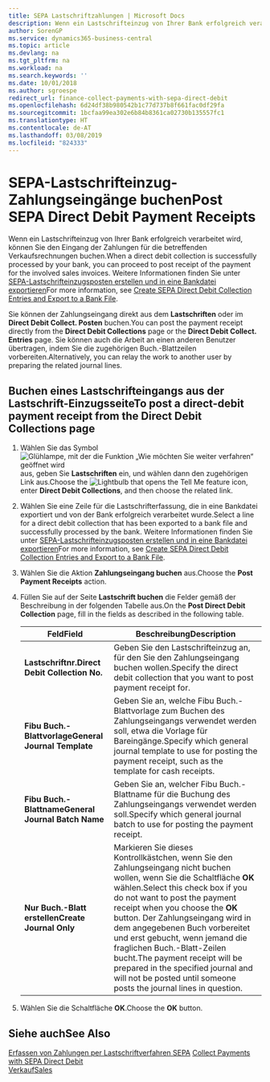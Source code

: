 ```yaml
---
title: SEPA Lastschriftzahlungen | Microsoft Docs
description: Wenn ein Lastschrifteinzug von Ihrer Bank erfolgreich verarbeitet wird, können Sie den Eingang der Zahlungen für die betreffenden Verkaufsrechnungen buchen.
author: SorenGP
ms.service: dynamics365-business-central
ms.topic: article
ms.devlang: na
ms.tgt_pltfrm: na
ms.workload: na
ms.search.keywords: ''
ms.date: 10/01/2018
ms.author: sgroespe
redirect_url: finance-collect-payments-with-sepa-direct-debit
ms.openlocfilehash: 6d24df38b980542b1c77d737b8f661fac0df29fa
ms.sourcegitcommit: 1bcfaa99ea302e6b84b8361ca02730b135557fc1
ms.translationtype: HT
ms.contentlocale: de-AT
ms.lasthandoff: 03/08/2019
ms.locfileid: "824333"
---
```

# <a name="post-sepa-direct-debit-payment-receipts"></a><span data-ttu-id="6def6-103">SEPA-Lastschrifteinzug-Zahlungseingänge buchen</span><span class="sxs-lookup"><span data-stu-id="6def6-103">Post SEPA Direct Debit Payment Receipts</span></span>
<span data-ttu-id="6def6-104">Wenn ein Lastschrifteinzug von Ihrer Bank erfolgreich verarbeitet wird, können Sie den Eingang der Zahlungen für die betreffenden Verkaufsrechnungen buchen.</span><span class="sxs-lookup"><span data-stu-id="6def6-104">When a direct debit collection is successfully processed by your bank, you can proceed to post receipt of the payment for the involved sales invoices.</span></span> <span data-ttu-id="6def6-105">Weitere Informationen finden Sie unter [SEPA-Lastschrifteinzugsposten erstellen und in eine Bankdatei exportieren](finance-how-create-sepa-direct-debit-collection-entries-export-bank-file.md)</span><span class="sxs-lookup"><span data-stu-id="6def6-105">For more information, see [Create SEPA Direct Debit Collection Entries and Export to a Bank File](finance-how-create-sepa-direct-debit-collection-entries-export-bank-file.md).</span></span>  

<span data-ttu-id="6def6-106">Sie können der Zahlungseingang direkt aus dem **Lastschriften** oder im **Direct Debit Collect. Posten** buchen.</span><span class="sxs-lookup"><span data-stu-id="6def6-106">You can post the payment receipt directly from the **Direct Debit Collections** page or the **Direct Debit Collect. Entries** page.</span></span> <span data-ttu-id="6def6-107">Sie können auch die Arbeit an einen anderen Benutzer übertragen, indem Sie die zugehörigen Buch.-Blattzeilen vorbereiten.</span><span class="sxs-lookup"><span data-stu-id="6def6-107">Alternatively, you can relay the work to another user by preparing the related journal lines.</span></span>  

## <a name="to-post-a-direct-debit-payment-receipt-from-the-direct-debit-collections-page"></a><span data-ttu-id="6def6-108">Buchen eines Lastschrifteingangs aus der Lastschrift-Einzugsseite</span><span class="sxs-lookup"><span data-stu-id="6def6-108">To post a direct-debit payment receipt from the Direct Debit Collections page</span></span>  
1. <span data-ttu-id="6def6-109">Wählen Sie das Symbol ![Glühlampe, mit der die Funktion „Wie möchten Sie weiter verfahren“ geöffnet wird](media/ui-search/search_small.png "Wie möchten Sie weiter verfahren?") aus, geben Sie **Lastschriften** ein, und wählen dann den zugehörigen Link aus.</span><span class="sxs-lookup"><span data-stu-id="6def6-109">Choose the ![Lightbulb that opens the Tell Me feature](media/ui-search/search_small.png "Tell me what you want to do") icon, enter **Direct Debit Collections**, and then choose the related link.</span></span>  
2. <span data-ttu-id="6def6-110">Wählen Sie eine Zeile für die Lastschrifterfassung, die in eine Bankdatei exportiert und von der Bank erfolgreich verarbeitet wurde.</span><span class="sxs-lookup"><span data-stu-id="6def6-110">Select a line for a direct debit collection that has been exported to a bank file and successfully processed by the bank.</span></span> <span data-ttu-id="6def6-111">Weitere Informationen finden Sie unter [SEPA-Lastschrifteinzugsposten erstellen und in eine Bankdatei exportieren](finance-how-create-sepa-direct-debit-collection-entries-export-bank-file.md)</span><span class="sxs-lookup"><span data-stu-id="6def6-111">For more information, see [Create SEPA Direct Debit Collection Entries and Export to a Bank File](finance-how-create-sepa-direct-debit-collection-entries-export-bank-file.md).</span></span>  
3. <span data-ttu-id="6def6-112">Wählen Sie die Aktion **Zahlungseingang buchen** aus.</span><span class="sxs-lookup"><span data-stu-id="6def6-112">Choose the **Post Payment Receipts** action.</span></span>  
4. <span data-ttu-id="6def6-113">Füllen Sie auf der Seite **Lastschrift buchen** die Felder gemäß der Beschreibung in der folgenden Tabelle aus.</span><span class="sxs-lookup"><span data-stu-id="6def6-113">On the **Post Direct Debit Collection** page, fill in the fields as described in the following table.</span></span>  

    |<span data-ttu-id="6def6-114">Feld</span><span class="sxs-lookup"><span data-stu-id="6def6-114">Field</span></span>|<span data-ttu-id="6def6-115">Beschreibung</span><span class="sxs-lookup"><span data-stu-id="6def6-115">Description</span></span>|  
    |---------------------------------|---------------------------------------|  
    |<span data-ttu-id="6def6-116">**Lastschriftnr.**</span><span class="sxs-lookup"><span data-stu-id="6def6-116">**Direct Debit Collection No.**</span></span>|<span data-ttu-id="6def6-117">Geben Sie den Lastschrifteinzug an, für den Sie den Zahlungseingang buchen wollen.</span><span class="sxs-lookup"><span data-stu-id="6def6-117">Specify the direct debit collection that you want to post payment receipt for.</span></span>|  
    |<span data-ttu-id="6def6-118">**Fibu Buch.-Blattvorlage**</span><span class="sxs-lookup"><span data-stu-id="6def6-118">**General Journal Template**</span></span>|<span data-ttu-id="6def6-119">Geben Sie an, welche Fibu Buch.-Blattvorlage zum Buchen des Zahlungseingangs verwendet werden soll, etwa die Vorlage für Bareingänge.</span><span class="sxs-lookup"><span data-stu-id="6def6-119">Specify which general journal template to use for posting the payment receipt, such as the template for cash receipts.</span></span>|  
    |<span data-ttu-id="6def6-120">**Fibu Buch.-Blattname**</span><span class="sxs-lookup"><span data-stu-id="6def6-120">**General Journal Batch Name**</span></span>|<span data-ttu-id="6def6-121">Geben Sie an, welcher Fibu Buch.-Blattname für die Buchung des Zahlungseingangs verwendet werden soll.</span><span class="sxs-lookup"><span data-stu-id="6def6-121">Specify which general journal batch to use for posting the payment receipt.</span></span>|  
    |<span data-ttu-id="6def6-122">**Nur Buch.-Blatt erstellen**</span><span class="sxs-lookup"><span data-stu-id="6def6-122">**Create Journal Only**</span></span>|<span data-ttu-id="6def6-123">Markieren Sie dieses Kontrollkästchen, wenn Sie den Zahlungseingang nicht buchen wollen, wenn Sie die Schaltfläche **OK** wählen.</span><span class="sxs-lookup"><span data-stu-id="6def6-123">Select this check box if you do not want to post the payment receipt when you choose the **OK** button.</span></span> <span data-ttu-id="6def6-124">Der Zahlungseingang wird in dem angegebenen Buch vorbereitet und erst gebucht, wenn jemand die fraglichen Buch.-Blatt-Zeilen bucht.</span><span class="sxs-lookup"><span data-stu-id="6def6-124">The payment receipt will be prepared in the specified journal and will not be posted until someone posts the journal lines in question.</span></span>|  

5. <span data-ttu-id="6def6-125">Wählen Sie die Schaltfläche **OK**.</span><span class="sxs-lookup"><span data-stu-id="6def6-125">Choose the **OK** button.</span></span>  

## <a name="see-also"></a><span data-ttu-id="6def6-126">Siehe auch</span><span class="sxs-lookup"><span data-stu-id="6def6-126">See Also</span></span>  
 <span data-ttu-id="6def6-127">[Erfassen von Zahlungen per Lastschriftverfahren SEPA](finance-collect-payments-with-sepa-direct-debit.md) </span><span class="sxs-lookup"><span data-stu-id="6def6-127">[Collect Payments with SEPA Direct Debit](finance-collect-payments-with-sepa-direct-debit.md) </span></span>  
 [<span data-ttu-id="6def6-128">Verkauf</span><span class="sxs-lookup"><span data-stu-id="6def6-128">Sales</span></span>](sales-manage-sales.md)
